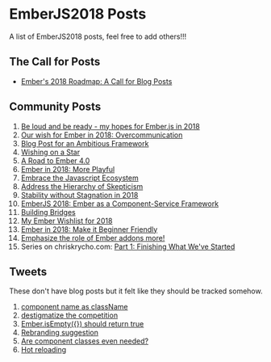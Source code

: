 # EmberJS2018 Posts

A list of EmberJS2018 posts, feel free to add others!!!

## The Call for Posts
- [Ember's 2018 Roadmap: A Call for Blog Posts](https://emberjs.com/blog/2018/05/02/ember-2018-roadmap-call-for-posts.html)

## Community Posts
1. [Be loud and be ready - my hopes for Ember.js in 2018](https://gist.github.com/jenweber/a9fbea98478fc3841fb8b24f7dc961c8) 
1. [Our wish for Ember in 2018: Overcommunication ](https://embermap.com/notes/107-our-wish-for-ember-in-2018-overcommunication)
1. [Blog Post for an Ambitious Framework](https://blog.201-created.com/blog-post-for-an-ambitious-framework-d7e9248893fa)
1. [Wishing on a Star](https://medium.com/@melaniesumner/wishing-on-a-star-722a4fe590a7)
1. [A Road to Ember 4.0](http://andrewcallahan.com/a-road-to-ember-4-0/)
1. [Ember in 2018: More Playful](https://medium.com/@jgwhite/ember-in-2018-more-playful-385a21d57054)
1. [Embrace the Javascript Ecosystem](https://gist.github.com/bfitch/4320fd7f7218b616a076978c52e2f36e)
1. [Address the Hierarchy of Skepticism](https://gist.github.com/michaelrkn/ffdd67906a724362bd8f5ccc3434db0f)
1. [Stability without Stagnation in 2018](https://medium.com/@gauravmunjal_86037/stability-without-stagnation-in-2018-ce2d4f519991)
1. [EmberJS 2018: Ember as a Component-Service Framework](https://medium.com/@pzuraq/emberjs-2018-ember-as-a-component-service-framework-2e49492734f1)
1. [Building Bridges](https://medium.com/@cyk/ember-2018-building-bridges-523d7dcfd282)
1. [My Ember Wishlist for 2018](https://medium.com/front-end-hacking/my-ember-wishlist-for-2018-bb6311617d9c)
1. [Ember in 2018: Make it Beginner Friendly](https://www.linkedin.com/pulse/make-beginner-friendly-my-hopes-ember-2018-chris-ng/)
1. [Emphasize the role of Ember addons more!](https://medium.com/@chilicoder/emphasize-the-role-of-ember-addons-more-fcc4cfb1440b)
1. Series on chriskrycho.com: [Part 1: Finishing What We've Started](https://www.chriskrycho.com/2018/emberjs2018-part-1.html)

## Tweets
These don't have blog posts but it felt like they should be tracked somehow. 
1. [component name as className](https://twitter.com/landongn/status/992847414426980352)
1. [destigmatize the competition](https://twitter.com/amatchneer/status/992149772164268032)
1. [Ember.isEmpty({}) should return true](https://twitter.com/gofind2000man/status/991825879671029761)
1. [Rebranding suggestion](https://twitter.com/jdavila25/status/992556418506133504)
1. [Are component classes even needed?](https://twitter.com/chadhietala/status/993232552159739905)
1. [Hot reloading](https://twitter.com/astronomersiva/status/994086228516581376)
